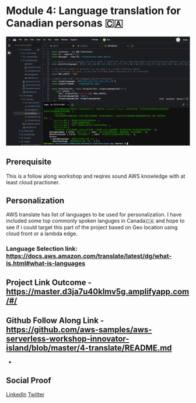 # Module 4: Language translation for Canadian personas 🇨🇦

![placeholder image](images/banner.png)

## Prerequisite

This is a follow along workshop and reqires sound AWS knowledge with at least cloud practioner.

## Personalization
AWS translate has list of languages to be used for personalization. I have included some top commonly spoken languges in Canada🇨🇦 and hope to see if i could target this part of the project based on Geo location using cloud front or a lambda edge. 
### Language Selection link: https://docs.aws.amazon.com/translate/latest/dg/what-is.html#what-is-languages

## Project Link Outcome - https://master.d3ja7u40klmv5g.amplifyapp.com/#/

## Github Follow Along Link - https://github.com/aws-samples/aws-serverless-workshop-innovator-island/blob/master/4-translate/README.md
-


## Social Proof

[LinkedIn](https://www.linkedin.com/posts/karanbalaji_100daysofcloud-aws-cloud-activity-6694471398259245056-YxeV)
[Twitter](https://twitter.com/Karanbalaji047/status/1288314499624296450)


